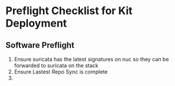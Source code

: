 # Preflight Checklist for Kit Deployment

## Software Preflight
1. Ensure suricata has the latest signatures on nuc so they can be forwarded to suricata on the stack
2. Ensure Lastest Repo Sync is complete
3.
 
